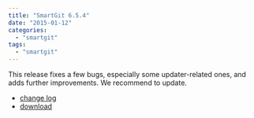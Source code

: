 ```yaml
---
title: "SmartGit 6.5.4"
date: "2015-01-12"
categories: 
  - "smartgit"
tags: 
  - "smartgit"
---
```


This release fixes a few bugs, especially some updater-related ones, and adds further improvements. We recommend to update.

- [change log](http://www.syntevo.com/smartgit/changelog.txt)
- [download](http://www.syntevo.com/smartgit/download)
